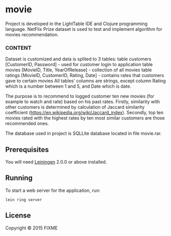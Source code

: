 # movie

Project is developed in the LightTable IDE and Clojure programming language.
NetFlix Prize dataset is used to test and implement algorithm for movies recommendation.

### CONTENT
Dataset is customized and data is splited to 3 tables:
table customers [CustomerID, Password] - used for customer login to application
table movies [MovieID, Title, YearOfRelease] - collection of all movies
table ratings [MovieID, CustomerID, Rating, Date] - contains rates that customers gave to certain movies
All tables' columns are strings, except column Rating which is a number between 1 and 5, and Date which is date.

The purpose is to recommend to logged customer ten new movies (for example to watch and rate) based on his past rates.
Firstly, similarity with other customers is determined by calculation of Jaccard similarity coefficient (https://en.wikipedia.org/wiki/Jaccard_index).
Secondly, top ten movies rated with the highest rates by ten most similar customers are those recommended ones.

The database used in project is SQLLite database located in file movie.rar.

## Prerequisites

You will need [Leiningen][] 2.0.0 or above installed.

[leiningen]: https://github.com/technomancy/leiningen

## Running

To start a web server for the application, run:

    lein ring server

## License

Copyright © 2015 FIXME
